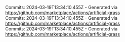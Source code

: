 Commits: 2024-03-19T13:34:10.455Z - Generated via https://github.com/marketplace/actions/artificial-grass
<br>
Commits: 2024-03-19T13:34:10.455Z - Generated via https://github.com/marketplace/actions/artificial-grass
<br>
Commits: 2024-03-19T13:34:10.455Z - Generated via https://github.com/marketplace/actions/artificial-grass
<br>
